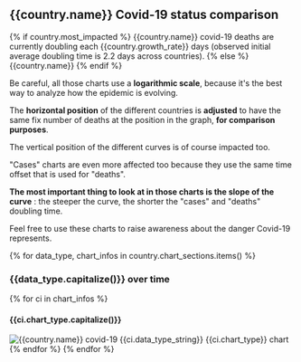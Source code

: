## {{country.name}} Covid-19 status comparison 
{% if country.most_impacted %}
{{country.name}} covid-19 deaths are currently doubling each {{country.growth_rate}} days (observed initial average doubling time is 2.2 days across countries).
{% else %}
{{country.name}}
{% endif %}


Be careful, all those charts use a **logarithmic scale**, because it's the best way to analyze how the epidemic is evolving.
 
The **horizontal position** of the different countries is **adjusted** to have the same fix number of deaths at the position in the graph, **for comparison purposes**.

The vertical position of the different curves is of course impacted too.

"Cases" charts are even more affected too because they use the same time offset that is used for "deaths".

**The most important thing to look at in those charts is the slope of the curve** : the steeper the curve, the shorter the "cases" and "deaths" doubling time.

Feel free to use these charts to raise awareness about the danger Covid-19 represents. 


{% for data_type, chart_infos in country.chart_sections.items() %} 
### {{data_type.capitalize()}} over time
{% for ci in chart_infos %} 
#### {{ci.chart_type.capitalize()}}
![{{country.name}} covid-19 {{ci.data_type_string}} {{ci.chart_type}} chart]({{url_prefix}}_{{ci.data_type}}.{{ci.chart_suffix}} "{{country.name}} covid-19 {{ci.data_type}} {{ci.chart_type}} chart")   
{% endfor %}
{% endfor %}
